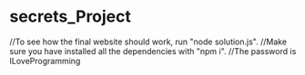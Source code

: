 # secrets_Project

//To see how the final website should work, run "node solution.js".
//Make sure you have installed all the dependencies with "npm i".
//The password is ILoveProgramming
